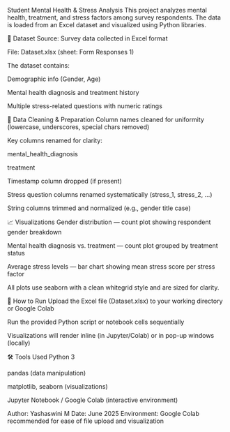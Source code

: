 Student Mental Health & Stress Analysis
This project analyzes mental health, treatment, and stress factors among survey respondents. The data is loaded from an Excel dataset and visualized using Python libraries.

📌 Dataset
Source: Survey data collected in Excel format

File: Dataset.xlsx (sheet: Form Responses 1)

The dataset contains:

Demographic info (Gender, Age)

Mental health diagnosis and treatment history

Multiple stress-related questions with numeric ratings

🧹 Data Cleaning & Preparation
Column names cleaned for uniformity (lowercase, underscores, special chars removed)

Key columns renamed for clarity:

mental_health_diagnosis

treatment

Timestamp column dropped (if present)

Stress question columns renamed systematically (stress_1, stress_2, …)

String columns trimmed and normalized (e.g., gender title case)

📈 Visualizations
Gender distribution — count plot showing respondent gender breakdown

Mental health diagnosis vs. treatment — count plot grouped by treatment status

Average stress levels — bar chart showing mean stress score per stress factor

All plots use seaborn with a clean whitegrid style and are sized for clarity.

🚀 How to Run
Upload the Excel file (Dataset.xlsx) to your working directory or Google Colab

Run the provided Python script or notebook cells sequentially

Visualizations will render inline (in Jupyter/Colab) or in pop-up windows (locally)

🛠️ Tools Used
Python 3

pandas (data manipulation)

matplotlib, seaborn (visualizations)

Jupyter Notebook / Google Colab (interactive environment)

Author: Yashaswini M
Date: June 2025
Environment: Google Colab recommended for ease of file upload and visualization
